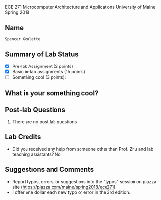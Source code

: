 ECE 271 Microcomputer Architecture and Applications
University of Maine
Spring 2018     

Name
-----------
```
Spencer Goulette
```

Summary of Lab Status
-------
- [X] Pre-lab Assignment (2 points) 
- [X] Basic in-lab assignments (15 points) 
- [ ] Something cool (3 points): 

What is your something cool?
-------

Post-lab Questions
-------
1. There are no post lab questions

Lab Credits
-------
* Did you received any help from someone other than Prof. Zhu and lab teaching assistants? No

Suggestions and Comments
-------
* Report typos, errors, or suggestions into the "typos" session on piazza site (https://piazza.com/maine/spring2018/ece271)
* I offer one dollar each new typo or error in the 3rd edition.
